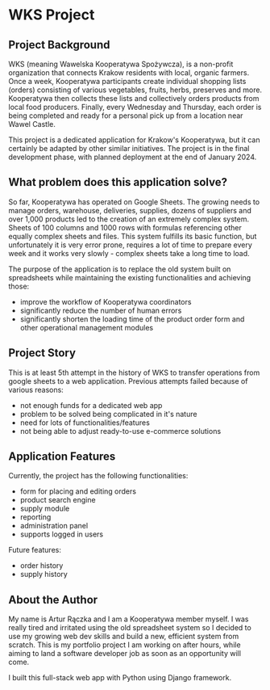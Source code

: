 # WKS Project

## Project Background
WKS (meaning Wawelska Kooperatywa Spożywcza), is a non-profit organization that connects Krakow residents with local, organic farmers. Once a week, Kooperatywa participants create individual shopping lists (orders) consisting of various vegetables, fruits, herbs, preserves and more. Kooperatywa then collects these lists and collectively orders products from local food producers. Finally, every Wednesday and Thursday, each order is being completed and ready for a personal pick up from a location near Wawel Castle.

This project is a dedicated application for Krakow's Kooperatywa, but it can certainly be adapted by other similar initiatives.
The project is in the final development phase, with planned deployment at the end of January 2024.

## What problem does this application solve? 

So far, Kooperatywa has operated on Google Sheets. The growing needs to manage orders, warehouse, deliveries, supplies, dozens of suppliers and over 1,000 products led to the creation of an extremely complex system. Sheets of 100 columns and 1000 rows with formulas referencing other equally complex sheets and files. This system fulfills its basic function, but unfortunately it is very error prone, requires a lot of time to prepare every week and it works very slowly - complex sheets take a long time to load.

The purpose of the application is to replace the old system built on spreadsheets while maintaining the existing functionalities and achieving those:
- improve the workflow of Kooperatywa coordinators
- significantly reduce the number of human errors
- significantly shorten the loading time of the product order form and other operational management modules


## Project Story
This is at least 5th attempt in the history of WKS to transfer operations from google sheets to a web application. Previous attempts failed because of various reasons:
- not enough funds for a dedicated web app 
- problem to be solved being complicated in it's nature
- need for lots of functionalities/features
- not being able to adjust ready-to-use e-commerce solutions


## Application Features

Currently, the project has the following functionalities:
- form for placing and editing orders
- product search engine
- supply module
- reporting
- administration panel
- supports logged in users

Future features:
- order history
- supply history

## About the Author

My name is Artur Rączka and I am a Kooperatywa member myself. I was really tired and irritated using the old spreadsheet system so I decided to use my growing web dev skills and build a new, efficient system from scratch. 
This is my portfolio project I am working on after hours, while aiming to land a software developer job as soon as an opportunity will come. 

I built this full-stack web app with Python using Django framework. 
